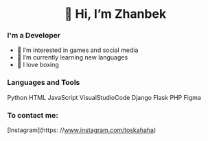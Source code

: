 <h1 align="center"> 👋 Hi, I’m Zhanbek

### I'm a Developer
- 👀 I’m interested in games and social media
- 🌱 I’m currently learning new languages
- 🥊 I love boxing

### Languages and Tools
Python
HTML
JavaScript
VisualStudioCode
Django
Flask
PHP
Figma

### To contact me:
[Instagram](https: //www.instagram.com/toskahaha)

